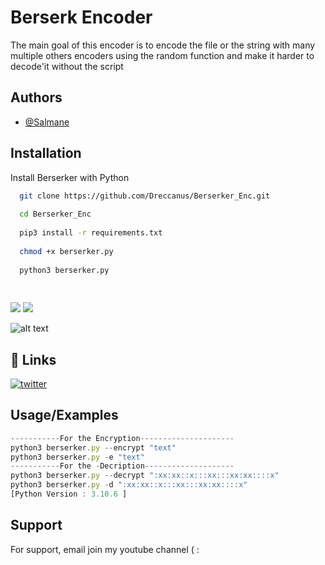 
# Berserk Encoder

The main goal of this encoder is to encode the file or the string with
many multiple others encoders using the random function and make it harder 
to decode'it without the script




## Authors

- [@Salmane](https://www.github.com/dreccanus)





## Installation

Install Berserker with Python

```bash
  git clone https://github.com/Dreccanus/Berserker_Enc.git
  
  cd Berserker_Enc
  
  pip3 install -r requirements.txt
  
  chmod +x berserker.py
  
  python3 berserker.py
  
  
```
![](https://i.ibb.co/xJd4DW5/Screenshot-from-2022-12-17-14-12-11.png)
![](https://i.ibb.co/vHWqpQ3/Screenshot-from-2022-12-17-18-35-16.png)




![alt text](![image](https://user-images.githubusercontent.com/118807753/208254312-c636731c-eda3-45c8-93f0-33354699ec8a.png))
## 🔗 Links
[![twitter](https://img.shields.io/badge/twitter-1DA1F2?style=for-the-badge&logo=twitter&logoColor=white)](https://twitter.com/dreccanus)


## Usage/Examples

```javascript
-----------For the Encryption---------------------
python3 berserker.py --encrypt "text"
python3 berserker.py -e "text"
-----------For the -Decription--------------------
python3 berserker.py --decrypt ":xx:xx::x:::xx:::xx:xx::::x"
python3 berserker.py -d ":xx:xx::x:::xx:::xx:xx::::x"
[Python Version : 3.10.6 ]
```


## Support

For support, email join my youtube channel ( : 

